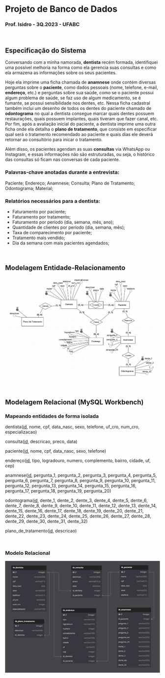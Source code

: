 # Projeto de Banco de Dados

### Prof. Isidro - 3Q.2023 - UFABC
<br>

## Especificação do Sistema
Conversando com a minha namorada, **dentista** recém formada, identifiquei uma possível melhoria na forma como ela gerencia suas consultas e como ela armazena as informações sobre os seus pacientes.

Hoje ela imprime uma ficha chamada de **anamnese** onde contém diversas perguntas sobre o **paciente**, como dados pessoais (nome, telefone, e-mail, **endereço**, etc.) e perguntas sobre sua saúde, como se o paciente possui algum problema de saúde, se faz uso de algum medicamento, se é fumante, se possui sensibilidade nos dentes, etc. Nessa ficha cadastral também inclui um desenho de todos os dentes do paciente chamado de **odontograma** no qual a dentista consegue marcar quais dentes possuem restaurações, quais possuem implantes, quais tiveram que fazer canal, etc. Por fim, após a avaliação inicial do paciente, a dentista imprime uma outra ficha onde ela detalha o **plano de tratamento**, que consiste em especificar qual será o tratamento recomendado ao paciente e quais dias ele deverá retornar ao consultório para inicar o tratamento.

Além disso, os pacientes agendam as suas **consultas** via WhatsApp ou Instagram, e essas informações não são estruturadas, ou seja, o histórico das consultas só ficam nas conversas de cada paciente.

### Palavras-chave anotadas durante a entrevista:
Paciente;
Endereço;
Anamnese;
Consulta;
Plano de Tratamento;
Odontograma;
Material;

### Relatórios necessários para a dentista:
* Faturamento por paciente;
* Faturamento por tratamento;
* Faturamento por período (dia, semana, mês, ano);
* Quantidade de clientes por período (dia, semana, mês);
* Taxa de comparecimento por paciente;
* Tratamento mais vendido;
* Dia da semana com mais pacientes agendados;

<br>

## Modelagem Entidade-Relacionamento
![Modelo Entidade-Relacionamento](./Modelo%20Entidade-Relacionamento.png)

<br>

## Modelagem Relacional (MySQL Workbench)
### Mapeando entidades de forma isolada
dentista(<ins>id</ins>, nome, cpf, data_nasc, sexo, telefone, uf_cro, num_cro, especializacao)

consulta(<ins>id</ins>, descricao, preco, data)

paciente(<ins>id</ins>, nome, cpf, data_nasc, sexo, telefone)

endereço(<ins>id</ins>, tipo, logradouro, numero, complemento, bairro, cidade, uf, cep)

anamnese(<ins>id</ins>, pergunta_1, pergunta_2, pergunta_3, pergunta_4, pergunta_5, pergunta_6, pergunta_7, pergunta_8, pergunta_9, pergunta_10, pergunta_11, pergunta_12, pergunta_13, pergunta_14, pergunta_15, pergunta_16, pergunta_17, pergunta_18, pergunta_19, pergunta_20)

odontograma(<ins>id</ins>, dente_1, dente_2, dente_3, dente_4, dente_5, dente_6, dente_7, dente_8, dente_9, dente_10, dente_11, dente_12, dente_13, dente_14, dente_15, dente_16, dente_17, dente_18, dente_19, dente_20, dente_21, dente_22, dente_23, dente_24, dente_25, dente_26, dente_27, dente_28, dente_29, dente_30, dente_31, dente_32)

plano_de_tratamento(<ins>id</ins>, descricao)

<br>

### Modelo Relacional
![Modelo Relacional](Modelo%20Relacional.png)